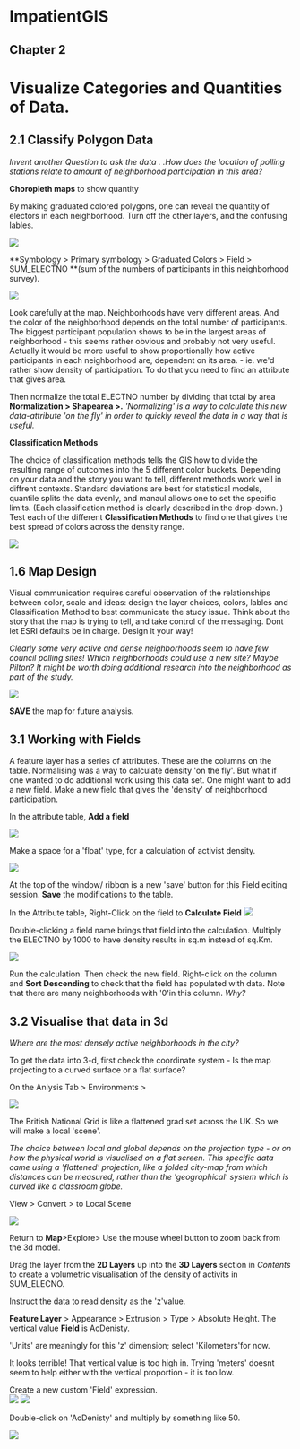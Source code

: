 
# ImpatientGIS

## Chapter 2
# Visualize Categories and Quantities of Data.

## 2.1 Classify Polygon Data

*Invent another Question to ask the data . .How does the location of polling stations relate to amount of neighborhood participation in this area?*

**Choropleth maps** to show quantity

By making graduated colored polygons, one can reveal the quantity of electors in each neighborhood. 
Turn off the other layers, and the confusing lables. 

![](SHOTS2/GraduatedColors.png)

**Symbology > Primary symbology > Graduated Colors > Field > SUM_ELECTNO **(sum of the numbers of participants in this neighborhood survey).

![](SHOTS2/GraduatedColors2.png)

Look carefully at the map. Neighborhoods have very different areas. And the color of the neighborhood depends on the total number of participants. The biggest participant population shows to be in the largest areas of neighborhood - this seems rather obvious and probably not very useful. Actually it would be more useful to show proportionally how active participants in each neighborhood are, dependent on its area. - ie. we'd rather show density of participation. To do that you need to find an attribute that gives area.  

Then normalize the total ELECTNO number by dividing that total by area **Normalization > Shapearea >.** 
*'Normalizing' is a way to calculate this new data-attribute 'on the fly' in order to quickly reveal the data in a way that is useful.*

**Classification Methods**

The choice of classification methods tells the GIS how to divide the resulting range of outcomes into the 5 different color buckets.  Depending on your data and the story you want to tell, different methods work well in diffrent contexts.  Standard deviations are best for statistical models, quantile splits the data evenly, and manaul allows one to set the specific limits. (Each classification method is clearly described in the drop-down. ) Test each of the different **Classification Methods** to find one that gives the best spread of colors across the density range. 

![](SHOTS2/ClassificationMethods.png)

## 1.6 Map Design

Visual communication requires careful observation of the relationships between color, scale and ideas: design the layer choices, colors, lables and Classification Method to best communicate the study issue.  Think about the story that the map is trying to tell, and take control of the messaging. Dont let ESRI defaults be in charge. Design it your way!

*Clearly some very active and dense neighborhoods seem to have few council polling sites!  Which neighborhoods could use a new site? Maybe Pilton? It might be worth doing additional research into the neighborhood as part of the study.*

![](SHOTS2/Pilton.png)

**SAVE** the map for future analysis.


## 3.1 Working with Fields

A feature layer has a series of attributes. These are the columns on the table.  Normalising was a way to calculate density 'on the fly'. But what if one wanted to do additional work using this data set.  One might want to add a new field. Make a new field that gives the 'density' of neighborhood participation. 

In the attribute table, **Add a field**

![](SHOTS2/addField.png)

Make a space for a 'float' type, for a calculation of activist density. 

![](SHOTS2/FieldDensity.png)

At the top of the window/ ribbon is a new 'save' button for this Field editing session. **Save** the modifications to the table.

In the Attribute table, Right-Click on the field to **Calculate Field**
![](SHOTS2/calculate.png)

Double-clicking a field name brings that field into the calculation.  Multiply the ELECTNO by 1000 to have density results in sq.m instead of sq.Km.  

![](SHOTS2/AcDensity.png) 

Run the calculation. Then check the new field. Right-click on the column and **Sort Descending** to check that the field has populated with data. Note that there are many neighborhoods with '0'in this column. *Why?*

## 3.2 Visualise that data in 3d
*Where are the most densely active neighborhoods in the city?*

To get the data into 3-d, first check the coordinate system - Is the map projecting to a curved surface or a flat surface?

On the Anlysis Tab > Environments >

![](SHOTS2/BritishNat.png) 

The British National Grid is like a flattened grad set across the UK. So we will make a local 'scene'.

*The choice between local and global depends on the projection type - or on how the physical world is visualised on a flat screen. This specific data came using a 'flattened' projection, like a folded city-map from which distances can be measured, rather than the 'geographical' system which is curved like a classroom globe.*

View > Convert > to Local Scene

![](SHOTS2/Convert.png)

Return to **Map**>Explore> Use the mouse wheel button to zoom back from the 3d model. 

Drag the layer from the **2D Layers** up into the **3D Layers** section in *Contents* to create a volumetric visualisation of the density of activits in SUM_ELECNO.  

Instruct the data to read density as the 'z'value.

**Feature Layer** > Appearance > Extrusion > Type > Absolute Height.
The vertical value **Field** is AcDenisty.

'Units' are meaningly for this 'z' dimension; select 'Kilometers'for now.  

It looks terrible! That vertical value is too high in. Trying 'meters' doesnt seem to help either with the vertical proportion - it is too low.

Create a new custom 'Field' expression.   
 ![](SHOTS2/Expression.png)
 ![](SHOTS2/ExpressionBuilder.png)
 
 Double-click on 'AcDenisty' and multiply by something like 50.  

![](SHOTS2/3d.png)

